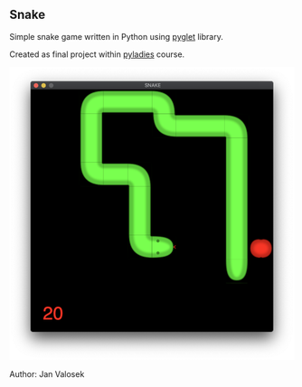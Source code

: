 ## Snake

Simple snake game written in Python using [pyglet](https://pyglet.readthedocs.io/en/latest/) library.

Created as final project within [pyladies](https://naucse.python.cz) course.

![snake_screenshot](snake-tiles/screenshot.png?raw=true "SNAKE")

Author:
Jan Valosek